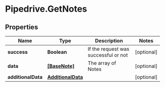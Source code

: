 # Pipedrive.GetNotes

## Properties

Name | Type | Description | Notes
------------ | ------------- | ------------- | -------------
**success** | **Boolean** | If the request was successful or not | [optional] 
**data** | [**[BaseNote]**](BaseNote.md) | The array of Notes | [optional] 
**additionalData** | [**AdditionalData**](AdditionalData.md) |  | [optional] 


